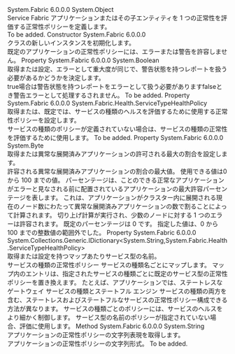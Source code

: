 <Type Name="ApplicationHealthPolicy" FullName="System.Fabric.Health.ApplicationHealthPolicy">
  <TypeSignature Language="C#" Value="public class ApplicationHealthPolicy" />
  <TypeSignature Language="ILAsm" Value=".class public auto ansi beforefieldinit ApplicationHealthPolicy extends System.Object" />
  <TypeSignature Language="DocId" Value="T:System.Fabric.Health.ApplicationHealthPolicy" />
  <TypeSignature Language="VB.NET" Value="Public Class ApplicationHealthPolicy" />
  <TypeSignature Language="F#" Value="type ApplicationHealthPolicy = class" />
  <AssemblyInfo>
    <AssemblyName>System.Fabric</AssemblyName>
    <AssemblyVersion>6.0.0.0</AssemblyVersion>
  </AssemblyInfo>
  <Base>
    <BaseTypeName>System.Object</BaseTypeName>
  </Base>
  <Interfaces />
  <Docs>
    <summary>
      <para>Service Fabric アプリケーションまたはその子エンティティを 1 つの正常性を評価する正常性ポリシーを定義します。</para>
    </summary>
    <remarks>To be added.</remarks>
  </Docs>
  <Members>
    <Member MemberName=".ctor">
      <MemberSignature Language="C#" Value="public ApplicationHealthPolicy ();" />
      <MemberSignature Language="ILAsm" Value=".method public hidebysig specialname rtspecialname instance void .ctor() cil managed" />
      <MemberSignature Language="DocId" Value="M:System.Fabric.Health.ApplicationHealthPolicy.#ctor" />
      <MemberSignature Language="VB.NET" Value="Public Sub New ()" />
      <MemberType>Constructor</MemberType>
      <AssemblyInfo>
        <AssemblyName>System.Fabric</AssemblyName>
        <AssemblyVersion>6.0.0.0</AssemblyVersion>
      </AssemblyInfo>
      <Parameters />
      <Docs>
        <summary>
          <para><see cref="T:System.Fabric.Health.ApplicationHealthPolicy" /> クラスの新しいインスタンスを初期化します。</para>
        </summary>
        <remarks>既定のアプリケーションの正常性ポリシーには、エラーまたは警告を許容しません。</remarks>
      </Docs>
    </Member>
    <Member MemberName="ConsiderWarningAsError">
      <MemberSignature Language="C#" Value="public bool ConsiderWarningAsError { get; set; }" />
      <MemberSignature Language="ILAsm" Value=".property instance bool ConsiderWarningAsError" />
      <MemberSignature Language="DocId" Value="P:System.Fabric.Health.ApplicationHealthPolicy.ConsiderWarningAsError" />
      <MemberSignature Language="VB.NET" Value="Public Property ConsiderWarningAsError As Boolean" />
      <MemberSignature Language="F#" Value="member this.ConsiderWarningAsError : bool with get, set" Usage="System.Fabric.Health.ApplicationHealthPolicy.ConsiderWarningAsError" />
      <MemberType>Property</MemberType>
      <AssemblyInfo>
        <AssemblyName>System.Fabric</AssemblyName>
        <AssemblyVersion>6.0.0.0</AssemblyVersion>
      </AssemblyInfo>
      <ReturnValue>
        <ReturnType>System.Boolean</ReturnType>
      </ReturnValue>
      <Docs>
        <summary>
          <para>取得または設定、<see cref="T:System.Boolean" />エラーとして重大度が同じで、警告状態を持つレポートを扱う必要があるかどうかを決定します。</para>
        </summary>
        <value>
          <para>
            <languageKeyword>true</languageKeyword>場合は警告状態を持つレポートをエラーとして扱う必要があります<languageKeyword>false</languageKeyword>とき警告エラーとして処理するされません。</para>
        </value>
        <remarks>To be added.</remarks>
      </Docs>
    </Member>
    <Member MemberName="DefaultServiceTypeHealthPolicy">
      <MemberSignature Language="C#" Value="public System.Fabric.Health.ServiceTypeHealthPolicy DefaultServiceTypeHealthPolicy { get; set; }" />
      <MemberSignature Language="ILAsm" Value=".property instance class System.Fabric.Health.ServiceTypeHealthPolicy DefaultServiceTypeHealthPolicy" />
      <MemberSignature Language="DocId" Value="P:System.Fabric.Health.ApplicationHealthPolicy.DefaultServiceTypeHealthPolicy" />
      <MemberSignature Language="VB.NET" Value="Public Property DefaultServiceTypeHealthPolicy As ServiceTypeHealthPolicy" />
      <MemberSignature Language="F#" Value="member this.DefaultServiceTypeHealthPolicy : System.Fabric.Health.ServiceTypeHealthPolicy with get, set" Usage="System.Fabric.Health.ApplicationHealthPolicy.DefaultServiceTypeHealthPolicy" />
      <MemberType>Property</MemberType>
      <AssemblyInfo>
        <AssemblyName>System.Fabric</AssemblyName>
        <AssemblyVersion>6.0.0.0</AssemblyVersion>
      </AssemblyInfo>
      <ReturnValue>
        <ReturnType>System.Fabric.Health.ServiceTypeHealthPolicy</ReturnType>
      </ReturnValue>
      <Docs>
        <summary>
          <para>取得または、既定では、サービスの種類のヘルスを評価するために使用する正常性ポリシーを設定します。</para>
        </summary>
        <value>
          <para><see cref="T:System.Fabric.Health.ServiceTypeHealthPolicy" />サービスの種類のポリシーが定義されていない場合は、サービスの種類の正常性を評価するために使用します。</para>
        </value>
        <remarks>To be added.</remarks>
      </Docs>
    </Member>
    <Member MemberName="MaxPercentUnhealthyDeployedApplications">
      <MemberSignature Language="C#" Value="public byte MaxPercentUnhealthyDeployedApplications { get; set; }" />
      <MemberSignature Language="ILAsm" Value=".property instance unsigned int8 MaxPercentUnhealthyDeployedApplications" />
      <MemberSignature Language="DocId" Value="P:System.Fabric.Health.ApplicationHealthPolicy.MaxPercentUnhealthyDeployedApplications" />
      <MemberSignature Language="VB.NET" Value="Public Property MaxPercentUnhealthyDeployedApplications As Byte" />
      <MemberSignature Language="F#" Value="member this.MaxPercentUnhealthyDeployedApplications : byte with get, set" Usage="System.Fabric.Health.ApplicationHealthPolicy.MaxPercentUnhealthyDeployedApplications" />
      <MemberType>Property</MemberType>
      <AssemblyInfo>
        <AssemblyName>System.Fabric</AssemblyName>
        <AssemblyVersion>6.0.0.0</AssemblyVersion>
      </AssemblyInfo>
      <ReturnValue>
        <ReturnType>System.Byte</ReturnType>
      </ReturnValue>
      <Docs>
        <summary>
          <para>取得または異常な展開済みアプリケーションの許可される最大の割合を設定します。</para>
        </summary>
        <value>
          <para>許容される異常な展開済みアプリケーションの割合の最大値。 使用できる値は<see cref="T:System.Byte" />0 から 100 までの値。</para>
        </value>
        <remarks>
          <para>
            パーセンテージは、ことのできる正常なアプリケーションがエラーと見なされる前に配置されているアプリケーションの最大許容パーセンテージを表します。 これは、アプリケーションがクラスター内に展開される現在のノード数にわたって異常な展開済みアプリケーションの数で割ることによって計算されます。
            切り上げ計算が実行され、少数のノードに対する 1 つのエラーは許容されます。 既定のパーセンテージは 0 です。
            </para>
        </remarks>
        <exception cref="T:System.ArgumentOutOfRangeException">
          <para>指定した値は、0 から 100 までの整数値の範囲外でした。</para>
        </exception>
      </Docs>
    </Member>
    <Member MemberName="ServiceTypeHealthPolicyMap">
      <MemberSignature Language="C#" Value="public System.Collections.Generic.IDictionary&lt;string,System.Fabric.Health.ServiceTypeHealthPolicy&gt; ServiceTypeHealthPolicyMap { get; }" />
      <MemberSignature Language="ILAsm" Value=".property instance class System.Collections.Generic.IDictionary`2&lt;string, class System.Fabric.Health.ServiceTypeHealthPolicy&gt; ServiceTypeHealthPolicyMap" />
      <MemberSignature Language="DocId" Value="P:System.Fabric.Health.ApplicationHealthPolicy.ServiceTypeHealthPolicyMap" />
      <MemberSignature Language="VB.NET" Value="Public ReadOnly Property ServiceTypeHealthPolicyMap As IDictionary(Of String, ServiceTypeHealthPolicy)" />
      <MemberSignature Language="F#" Value="member this.ServiceTypeHealthPolicyMap : System.Collections.Generic.IDictionary&lt;string, System.Fabric.Health.ServiceTypeHealthPolicy&gt;" Usage="System.Fabric.Health.ApplicationHealthPolicy.ServiceTypeHealthPolicyMap" />
      <MemberType>Property</MemberType>
      <AssemblyInfo>
        <AssemblyName>System.Fabric</AssemblyName>
        <AssemblyVersion>6.0.0.0</AssemblyVersion>
      </AssemblyInfo>
      <ReturnValue>
        <ReturnType>System.Collections.Generic.IDictionary&lt;System.String,System.Fabric.Health.ServiceTypeHealthPolicy&gt;</ReturnType>
      </ReturnValue>
      <Docs>
        <summary>
          <para>取得または設定を持つマップ<see cref="T:System.Fabric.Health.ServiceTypeHealthPolicy" />あたりサービス型の名前。 </para>
        </summary>
        <value>
          <para>サービスの種類の正常性ポリシー サービスの種類名ごとにマップします。</para>
        </value>
        <remarks>
          <para>マップ内のエントリは、指定されたサービスの種類ごとに既定のサービス型の正常性ポリシーを置き換えます。
            たとえば、アプリケーションでは、ステートレスなゲートウェイ サービスの種類とステートフル エンジン サービスの種類の両方を含む、ステートレスおよびステートフルなサービスの正常性ポリシー構成できる方法が異なります。
            サービスの種類ごとのポリシーには、サービスのヘルスをより細かく制御します。
            </para>
          <para>サービス型の名前のポリシーが指定されていない場合、<see cref="P:System.Fabric.Health.ApplicationHealthPolicy.DefaultServiceTypeHealthPolicy" />評価に使用します。
            </para>
        </remarks>
      </Docs>
    </Member>
    <Member MemberName="ToString">
      <MemberSignature Language="C#" Value="public override string ToString ();" />
      <MemberSignature Language="ILAsm" Value=".method public hidebysig virtual instance string ToString() cil managed" />
      <MemberSignature Language="DocId" Value="M:System.Fabric.Health.ApplicationHealthPolicy.ToString" />
      <MemberSignature Language="VB.NET" Value="Public Overrides Function ToString () As String" />
      <MemberSignature Language="F#" Value="override this.ToString : unit -&gt; string" Usage="applicationHealthPolicy.ToString " />
      <MemberType>Method</MemberType>
      <AssemblyInfo>
        <AssemblyName>System.Fabric</AssemblyName>
        <AssemblyVersion>6.0.0.0</AssemblyVersion>
      </AssemblyInfo>
      <ReturnValue>
        <ReturnType>System.String</ReturnType>
      </ReturnValue>
      <Parameters />
      <Docs>
        <summary>
            アプリケーションの正常性ポリシーの文字列表現を取得します。
            </summary>
        <returns>アプリケーションの正常性ポリシーの文字列形式。</returns>
        <remarks>To be added.</remarks>
      </Docs>
    </Member>
  </Members>
</Type>
